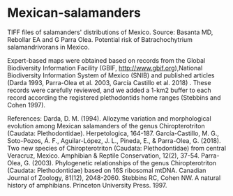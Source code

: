 # Mexican-salamanders
TIFF files of salamanders' distributions of Mexico.
Source: Basanta MD, Rebollar EA and G Parra Olea. Potential risk of Batrachochytrium salamandrivorans in Mexico.

Expert-based maps were obtained based on records from the Global Biodiversity Information Facility (GBIF, http://www.gbif.org),National Biodiversity Information System of Mexico (SNIB) and published articles (Darda 1993, Parra-Olea et al. 2003, García Castillo et al. 2018) . These records were carefully reviewed, and we added a 1-km2 buffer to each record according the registered plethodontids home ranges (Stebbins and Cohen 1997).

References:
Darda, D. M. (1994). Allozyme variation and morphological evolution among Mexican salamanders of the genus Chiropterotriton (Caudata: Plethodontidae). Herpetologica, 164-187.
García-Castillo, M. G., Soto-Pozos, Á. F., Aguilar-López, J. L., Pineda, E., & Parra-Olea, G. (2018). Two new species of Chiropterotriton (Caudata: Plethodontidae) from central Veracruz, Mexico. Amphibian & Reptile Conservation, 12(2), 37-54.
Parra-Olea, G. (2003). Phylogenetic relationships of the genus Chiropterotriton (Caudata: Plethodontidae) based on 16S ribosomal mtDNA. Canadian Journal of Zoology, 81(12), 2048-2060.
Stebbins RC, Cohen NW. A natural history of amphibians. Princeton University Press. 1997.
